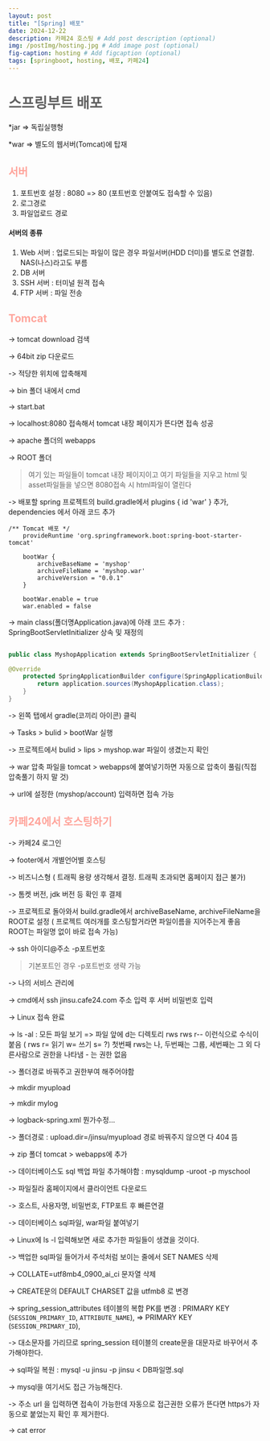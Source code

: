 ```yaml
---
layout: post
title: "[Spring] 배포"
date: 2024-12-22
description: 카페24 호스팅 # Add post description (optional)
img: /postImg/hosting.jpg # Add image post (optional)
fig-caption: hosting # Add figcaption (optional)
tags: [springboot, hosting, 배포, 카페24]
---
```

# <span style="color:#616161; font-weight:bold;">스프링부트 배포</span>
*jar => 독립실행형

*war => 별도의 웹서버(Tomcat)에 탑재
<br />

## <span style="color:#ffa59c; font-weight:bold;">서버</span>

1) 포트번호 설정 : 8080 => 80 (포트번호 안붙여도 접속할 수 있음)
2) 로그경로
3) 파일업로드 경로

#### 서버의 종류
1) Web 서버 : 업로드되는 파일이 많은 경우 파일서버(HDD 더미)를 별도로 연결함. NAS(나스)라고도 부름
2) DB 서버
3) SSH 서버 : 터미널 원격 접속
4) FTP 서버 : 파일 전송

## <span style="color:#ffa59c; font-weight:bold;">Tomcat</span>

-> tomcat download 검색   

-> 64bit zip 다운로드   

-> 적당한 위치에 압축해제   

-> bin 폴더 내에서 cmd   

-> start.bat   

-> localhost:8080 접속해서 tomcat 내장 페이지가 뜬다면 접속 성공

-> apache 폴더의 webapps   

-> ROOT 폴더 
> 여기 있는 파일들이 tomcat 내장 페이지이고 여기 파일들을 지우고 html 및 asset파일들을 넣으면 8080접속 시 html파일이 열린다   

-> 배포할 spring 프로젝트의 build.gradle에서 plugins { id 'war' } 추가, dependencies 에서 아래 코드 추가 

```
/** Tomcat 배포 */
    provideRuntime 'org.springframework.boot:spring-boot-starter-tomcat'

    bootWar {
        archiveBaseName = 'myshop'
        archiveFileName = 'myshop.war'
        archiveVersion = "0.0.1"
    }

    bootWar.enable = true
    war.enabled = false
```
-> main class(폴더명Application.java)에 아래 코드 추가 : SpringBootServletInitializer 상속 및 재정의

```java

public class MyshopApplication extends SpringBootServletInitializer {

@Override
    protected SpringApplicationBuilder configure(SpringApplicationBuilder application) {
        return application.sources(MyshopApplication.class);
    }
}
```

-> 왼쪽 탭에서 gradle(코끼리 아이콘) 클릭   

-> Tasks > bulid > bootWar 실행   

-> 프로젝트에서 bulid > lips > myshop.war 파일이 생겼는지 확인   

-> war 압축 파일을 tomcat > webapps에 붙여넣기하면 자동으로 압축이 풀림(직접 압축풀기 하지 말 것)   

-> url에 설정한 (myshop/account) 입력하면 접속 가능   

## <span style="color:#ffa59c; font-weight:bold;">카페24에서 호스팅하기</span>
-> 카페24 로그인   

-> footer에서 개별언어별 호스팅    

-> 비즈니스형 ( 트래픽 용량 생각해서 결정. 트래픽 초과되면 홈페이지 접근 불가)   

-> 톰켓 버전, jdk 버전 등 확인 후 결제   

-> 프로젝트로 돌아와서 build.gradle에서 archiveBaseName, archiveFileName을 ROOT로 설정 ( 프로젝트 여러개를 호스팅할거라면 파일이름을 지어주는게 좋음 ROOT는 파일명 없이 바로 접속 가능)   

-> ssh 아이디@주소 -p포트번호   
> 기본포트인 경우 -p포트번호 생략 가능

-> 나의 서비스 관리에   

-> cmd에서 ssh jinsu.cafe24.com 주소 입력 후 서버 비밀번호 입력   

-> Linux 접속 완료   

-> ls -al : 모든 파일 보기 => 파일 앞에 d는 디렉토리 rws rws r-- 이런식으로 수식이 붙음 ( rws r= 읽기 w= 쓰기 s= ?) 첫번째 rws는 나, 두번째는 그룹, 세번째는 그 외 다른사람으로 권한을 나타냄 - 는 권한 없음

-> 폴더경로 바꿔주고 권한부여 해주어야함

-> mkdir myupload   

-> mkdir mylog   

-> logback-spring.xml 뭔가수정...   

-> 폴더경로 : upload.dir=/jinsu/myupload 경로 바꿔주지 않으면 다 404 뜸   

-> zip 폴더 tomcat > webapps에 추가   

-> 데이터베이스도 sql 백업 파일 추가해야함 : mysqldump -uroot -p myschool 

-> 파일질라 홈페이지에서 클라이언트 다운로드 

-> 호스트, 사용자명, 비밀번호, FTP포트 후 빠른연결   

-> 데이터베이스 sql파일, war파일 붙여넣기   

-> Linux에 ls -l 입력해보면 새로 추가한 파일들이 생겼을 것이다.   

-> 백업한 sql파일 들어가서 주석처럼 보이는 줄에서 SET NAMES 삭제   

-> COLLATE=utf8mb4_0900_ai_ci 문자열 삭제   

-> CREATE문의 DEFAULT CHARSET 값을 utfmb8 로 변경   

-> spring_session_attributes 테이블의 복합 PK를 변경 : PRIMARY KEY (`SESSION_PRIMARY_ID`, `ATTRIBUTE_NAME`), =>  PRIMARY KEY (`SESSION_PRIMARY_ID`),   

-> 대소문자를 가리므로 spring_session 테이블의 create문을 대문자로 바꾸어서 추가해야한다.   

-> sql파일 복원 : mysql -u jinsu -p jinsu < DB파일명.sql   

-> mysql을 여기서도 접근 가능해진다.   

-> 주소 url 을 입력하면 접속이 가능한데 자동으로 접근권한 오류가 뜬다면 https가 자동으로 붙었는지 확인 후 제거한다.   

-> cat error




